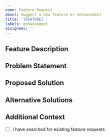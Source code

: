 ```yaml
---
name: Feature Request
about: Suggest a new feature or enhancement
title: '[FEATURE] '
labels: enhancement
assignees: ''
---
```


## Feature Description
<!-- Provide a clear and concise description of the feature you'd like to see implemented -->

## Problem Statement
<!-- Describe the problem this feature would solve or the need it addresses -->

## Proposed Solution
<!-- Describe how you envision this feature working -->

## Alternative Solutions
<!-- Describe any alternative solutions or features you've considered -->

## Additional Context
<!-- Add any other context, screenshots, or examples about the feature request here -->

- [ ] I have searched for existing feature requests
